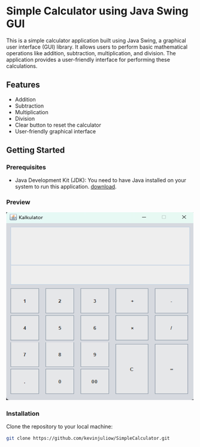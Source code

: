 # Simple Calculator using Java Swing GUI

This is a simple calculator application built using Java Swing, 
a graphical user interface (GUI) library. It allows users to perform basic mathematical 
operations like addition, subtraction, multiplication, and division. The application provides a user-friendly interface for performing these calculations. 

## Features
- Addition
- Subtraction
- Multiplication
- Division
- Clear button to reset the calculator
- User-friendly graphical interface

## Getting Started

### Prerequisites

- Java Development Kit (JDK): You need to have Java installed on your system to run this application. [download](https://www.oracle.com/id/java/technologies/downloads/).

### Preview
<img src="./Preview.png" width="500" height="500">

### Installation
Clone the repository to your local machine:

   ```bash
   git clone https://github.com/kevinjuliow/SimpleCalculator.git

